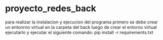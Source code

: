 # proyecto_redes_back

para realizar la instalacion y ejecucion del programa
primero se debe crear un entonrno virtual en la carpeta del back 
luego de crear el entorno virtual ejecutarlo y  ejecutar el siguiente comando:
pip install -r requirements.txt
